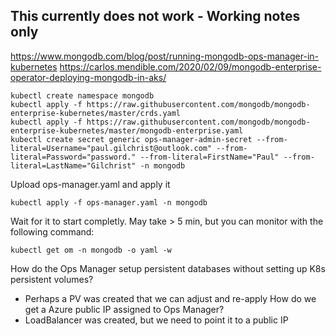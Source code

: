 ## This currently does not work - Working notes only

https://www.mongodb.com/blog/post/running-mongodb-ops-manager-in-kubernetes
https://carlos.mendible.com/2020/02/09/mongodb-enterprise-operator-deploying-mongodb-in-aks/

```
kubectl create namespace mongodb
kubectl apply -f https://raw.githubusercontent.com/mongodb/mongodb-enterprise-kubernetes/master/crds.yaml
kubectl apply -f https://raw.githubusercontent.com/mongodb/mongodb-enterprise-kubernetes/master/mongodb-enterprise.yaml
kubectl create secret generic ops-manager-admin-secret --from-literal=Username="paul.gilchrist@outlook.com" --from-literal=Password="password." --from-literal=FirstName="Paul" --from-literal=LastName="Gilchrist" -n mongodb
```

Upload ops-manager.yaml and apply it

```
kubectl apply -f ops-manager.yaml -n mongodb
```

Wait for it to start completly.  May take > 5 min, but you can monitor with the following command:

```
kubectl get om -n mongodb -o yaml -w
```

How do the Ops Manager setup persistent databases without setting up K8s persistent volumes?
* Perhaps a PV was created that we can adjust and re-apply
How do we get a Azure public IP assigned to Ops Manager?
* LoadBalancer was created, but we need to point it to a public IP